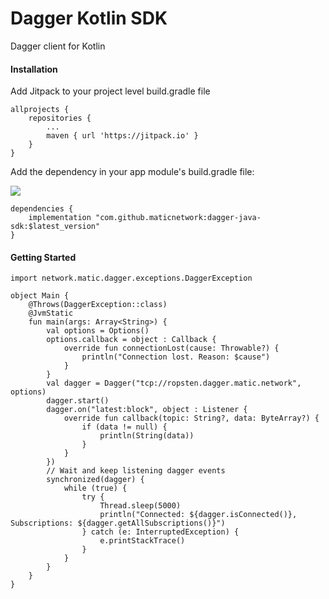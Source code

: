 # Dagger Kotlin SDK

Dagger client for Kotlin

#### Installation

Add Jitpack to your project level build.gradle file

```
allprojects {
	repositories {
		...
		maven { url 'https://jitpack.io' }
	}
}
```

Add the dependency in your app module's build.gradle file:

[![](https://jitpack.io/v/maticnetwork/dagger-java-sdk.svg)](https://jitpack.io/#maticnetwork/dagger-java-sdk)

```
dependencies {
    implementation "com.github.maticnetwork:dagger-java-sdk:$latest_version"
}
```

#### Getting Started

```
import network.matic.dagger.exceptions.DaggerException

object Main {
    @Throws(DaggerException::class)
    @JvmStatic
    fun main(args: Array<String>) {
        val options = Options()
        options.callback = object : Callback {
            override fun connectionLost(cause: Throwable?) {
                println("Connection lost. Reason: $cause")
            }
        }
        val dagger = Dagger("tcp://ropsten.dagger.matic.network", options)
        dagger.start()
        dagger.on("latest:block", object : Listener {
            override fun callback(topic: String?, data: ByteArray?) {
                if (data != null) {
                    println(String(data))
                }
            }
        })
        // Wait and keep listening dagger events
        synchronized(dagger) {
            while (true) {
                try {
                    Thread.sleep(5000)
                    println("Connected: ${dagger.isConnected()}, Subscriptions: ${dagger.getAllSubscriptions()}")
                } catch (e: InterruptedException) {
                    e.printStackTrace()
                }
            }
        }
    }
}
```
